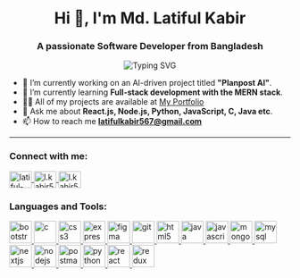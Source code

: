 <p align="center">
<!--   <img src="https://scontent.fdac138-1.fna.fbcdn.net/v/t39.30808-6/321913133_1114022949215603_8030337642740072074_n.jpg?stp=dst-jpg_p720x720&_nc_cat=108&ccb=1-7&_nc_sid=5f2048&_nc_eui2=AeHwIJd60nlyjyxi-NRq3Om3D-SkQgP4qAUP5KRCA_ioBcHIMH14HKEUo0XOHsBvkBdf9YJEqwCUIDfxxomg7D8l&_nc_ohc=D_gvYdzQpJAQ7kNvgGR_Vct&_nc_ht=scontent.fdac138-1.fna&oh=00_AYCM8s1pDPVaudNRgWxvMzmm0psceRQkGfKr6Bds0OdkbQ&oe=66565C7A" alt="Md.Latiful Kabir" width="720" height="350"/> -->
</p>

<h1 align="center">Hi 👋, I'm Md. Latiful Kabir</h1>
<h3 align="center">A passionate Software Developer from Bangladesh</h3>

<p align="center">
  <img src="https://readme-typing-svg.herokuapp.com?font=Fira+Code&weight=600&size=24&duration=4000&pause=1000&color=F7F7F7&center=true&vCenter=true&width=435&lines=Full-Stack+Developer;AI+Enthusiast;Lifelong+Learner" alt="Typing SVG">
</p>

- 🔭 I’m currently working on an AI-driven project titled **"Planpost AI"**.
- 🌱 I’m currently learning **Full-stack development with the MERN stack**.
- 👨‍💻 All of my projects are available at [My Portfolio](https://darling-pithivier-cad7d7.netlify.app/)
- 💬 Ask me about **React.js, Node.js,  Python, JavaScript, C, Java etc**.
- 📫 How to reach me **latifulkabir567@gmail.com**

<hr/>
<h3 align="left">Connect with me:</h3>
<p align="left">
  <a href="https://linkedin.com/in/latiful-kabir567/" target="blank">
    <img align="center" src="https://cdn.jsdelivr.net/npm/simple-icons@v3/icons/linkedin.svg" alt="latiful-kabir567" height="30" width="40" />
  </a>
  <a href="https://fb.com/l.kabir567" target="blank">
    <img align="center" src="https://cdn.jsdelivr.net/npm/simple-icons@v3/icons/facebook.svg" alt="l.kabir567" height="30" width="40" />
  </a>
  <a href="https://instagram.com/l.kabir567/" target="blank">
    <img align="center" src="https://cdn.jsdelivr.net/npm/simple-icons@v3/icons/instagram.svg" alt="l.kabir567" height="30" width="40" />
  </a>
</p>

<h3 align="left">Languages and Tools:</h3>
<p align="left" style="flex"> 
  <a href="https://getbootstrap.com" target="_blank" rel="noreferrer">
    <img src="https://cdn.jsdelivr.net/gh/devicons/devicon/icons/bootstrap/bootstrap-original.svg" alt="bootstrap" width="40" height="40"/> 
  </a> 
  <a href="https://www.cprogramming.com/" target="_blank" rel="noreferrer">
    <img src="https://cdn.jsdelivr.net/gh/devicons/devicon/icons/c/c-original.svg" alt="c" width="40" height="40"/> 
  </a> 
  <a href="https://www.w3schools.com/css/" target="_blank" rel="noreferrer">
    <img src="https://cdn.jsdelivr.net/gh/devicons/devicon/icons/css3/css3-original.svg" alt="css3" width="40" height="40"/> 
  </a>
  <a href="https://expressjs.com" target="_blank" rel="noreferrer">
    <img src="https://cdn.jsdelivr.net/gh/devicons/devicon/icons/express/express-original.svg" alt="express" width="40" height="40"/> 
  </a>
  <a href="https://www.figma.com/" target="_blank" rel="noreferrer">
    <img src="https://cdn.jsdelivr.net/gh/devicons/devicon/icons/figma/figma-original.svg" alt="figma" width="40" height="40"/> 
  </a>
<!--   <a href="https://www.framer.com/" target="_blank" rel="noreferrer">
    <img src="https://cdn.jsdelivr.net/gh/devicons/devicon/icons/framer/framer-original.svg" alt="framer" width="40" height="40"/> 
  </a> -->
  <a href="https://git-scm.com/" target="_blank" rel="noreferrer">
    <img src="https://cdn.jsdelivr.net/gh/devicons/devicon/icons/git/git-original.svg" alt="git" width="40" height="40"/> 
  </a>
  <a href="https://www.w3.org/html/" target="_blank" rel="noreferrer">
    <img src="https://cdn.jsdelivr.net/gh/devicons/devicon/icons/html5/html5-original.svg" alt="html5" width="40" height="40"/> 
  </a>
  <a href="https://www.java.com" target="_blank" rel="noreferrer">
    <img src="https://cdn.jsdelivr.net/gh/devicons/devicon/icons/java/java-original.svg" alt="java" width="40" height="40"/> 
  </a>
  <a href="https://developer.mozilla.org/en-US/docs/Web/JavaScript" target="_blank" rel="noreferrer">
    <img src="https://cdn.jsdelivr.net/gh/devicons/devicon/icons/javascript/javascript-original.svg" alt="javascript" width="40" height="40"/> 
  </a>
  <a href="https://www.mongodb.com/" target="_blank" rel="noreferrer">
    <img src="https://cdn.jsdelivr.net/gh/devicons/devicon/icons/mongodb/mongodb-original.svg" alt="mongodb" width="40" height="40"/> 
  </a>
  <a href="https://www.mysql.com/" target="_blank" rel="noreferrer">
    <img src="https://cdn.jsdelivr.net/gh/devicons/devicon/icons/mysql/mysql-original.svg" alt="mysql" width="40" height="40"/> 
  </a>
  <a href="https://nextjs.org/" target="_blank" rel="noreferrer">
    <img src="https://cdn.jsdelivr.net/gh/devicons/devicon/icons/nextjs/nextjs-original.svg" alt="nextjs" width="40" height="40"/> 
  </a>
  <a href="https://nodejs.org" target="_blank" rel="noreferrer">
    <img src="https://cdn.jsdelivr.net/gh/devicons/devicon/icons/nodejs/nodejs-original.svg" alt="nodejs" width="40" height="40"/> 
  </a>
  <a href="https://postman.com" target="_blank" rel="noreferrer">
    <img src="https://cdn.jsdelivr.net/gh/devicons/devicon/icons/postman/postman-original.svg" alt="postman" width="40" height="40"/> 
  </a>
  <a href="https://www.python.org" target="_blank" rel="noreferrer">
    <img src="https://cdn.jsdelivr.net/gh/devicons/devicon/icons/python/python-original.svg" alt="python" width="40" height="40"/> 
  </a>
  <a href="https://reactjs.org/" target="_blank" rel="noreferrer">
    <img src="https://cdn.jsdelivr.net/gh/devicons/devicon/icons/react/react-original.svg" alt="react" width="40" height="40"/> 
  </a>
  <a href="https://redux.js.org" target="_blank" rel="noreferrer">
    <img src="https://cdn.jsdelivr.net/gh/devicons/devicon/icons/redux/redux-original.svg" alt="redux" width="40" height="40"/> 
  </a>
<!--   <a href="https://tailwindcss.com/" target="_blank" rel="noreferrer">
    <img src="https://cdn.jsdelivr.net/gh/devicons/devicon/icons/tailwindcss/tailwindcss-plain.svg" alt="tailwind" width="40" height="40"/> 
  </a> -->
</p>








